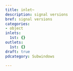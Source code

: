 ```yaml
---
title: inlet~
description: signal versions
bref: signal versions
categories:
- object
inlets:
  1st: {}
outlets:
  1st: {}
draft: true
pdcategory: Subwindows

---
```


